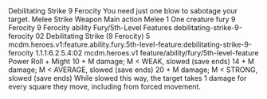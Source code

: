 <ability>
  <name>Debilitating Strike</name>
  <cost>9 Ferocity</cost>
  <flavor>You need just one blow to sabotage your target.</flavor>
  <keywords>
    <keyword>Melee</keyword>
    <keyword>Strike</keyword>
    <keyword>Weapon</keyword>
  </keywords>
  <type>Main action</type>
  <distance>Melee 1</distance>
  <target>One creature</target>
  <metadata>
    <class>fury</class>
    <cost>9 Ferocity</cost>
    <cost_amount>9</cost_amount>
    <cost_resource>Ferocity</cost_resource>
    <feature_type>ability</feature_type>
    <file_dpath>Fury/5th-Level Features</file_dpath>
    <item_id>debilitating-strike-9-ferocity</item_id>
    <item_index>02</item_index>
    <item_name>Debilitating Strike (9 Ferocity)</item_name>
    <level>5</level>
    <scc>mcdm.heroes.v1:feature.ability.fury.5th-level-feature:debilitating-strike-9-ferocity</scc>
    <scdc>1.1.1:6.2.5.4:02</scdc>
    <source>mcdm.heroes.v1</source>
    <type>feature/ability/fury/5th-level-feature</type>
  </metadata>
  <effects>
    <effect type="roll">
      <roll>Power Roll + Might</roll>
      <t1>10 + M damage; M &lt; WEAK, slowed (save ends)</t1>
      <t2>14 + M damage; M &lt; AVERAGE, slowed (save ends)</t2>
      <t3>20 + M damage; M &lt; STRONG, slowed (save ends)</t3>
    </effect>
    <effect type="mundane">While slowed this way, the target takes 1 damage for every square they move, including from forced movement.</effect>
  </effects>
</ability>

